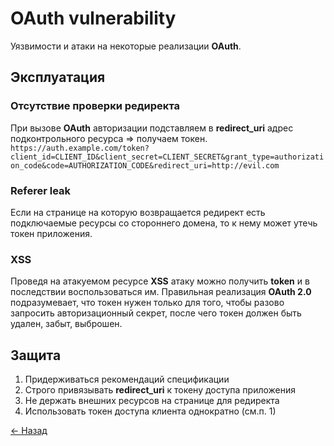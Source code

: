 # OAuth vulnerability

Уязвимости и атаки на некоторые реализации **OAuth**.

## Эксплуатация

### Отсутствие проверки редиректа

При вызове **OAuth** авторизации подставляем в **redirect_uri** адрес подконтрольного ресурса => получаем токен.  
`https://auth.example.com/token?client_id=CLIENT_ID&client_secret=CLIENT_SECRET&grant_type=authorization_code&code=AUTHORIZATION_CODE&redirect_uri=http://evil.com`

### Referer leak

Если на странице на которую возвращается редирект есть подключаемые ресурсы со стороннего домена, то к нему может утечь токен приложения.  

### XSS

Проведя на атакуемом ресурсе **XSS** атаку можно получить **token** и в последствии воспользоваться им. Правильная реализация **OAuth 2.0** подразумевает, что токен нужен только для того, чтобы разово запросить авторизационный секрет, после чего токен должен быть удален, забыт, выброшен.  

## Защита

1. Придерживаться рекомендаций спецификации
2. Строго привязывать **redirect_uri** к токену доступа приложения
3. Не держать внешних ресурсов на странице для редиректа
4. Использовать токен доступа клиента однократно (см.п. 1)

[← Назад](../README.md)
